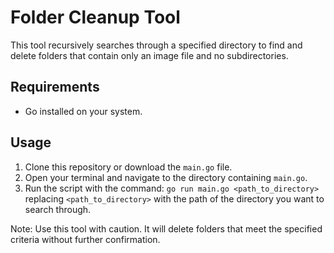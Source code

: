 # Folder Cleanup Tool

This tool recursively searches through a specified directory to find and delete folders that contain only an image file and no subdirectories.

## Requirements

- Go installed on your system.

## Usage

1. Clone this repository or download the `main.go` file.
2. Open your terminal and navigate to the directory containing `main.go`.
3. Run the script with the command: `go run main.go <path_to_directory>` replacing `<path_to_directory>` with the path of the directory you want to search through.

Note: Use this tool with caution. It will delete folders that meet the specified criteria without further confirmation.
